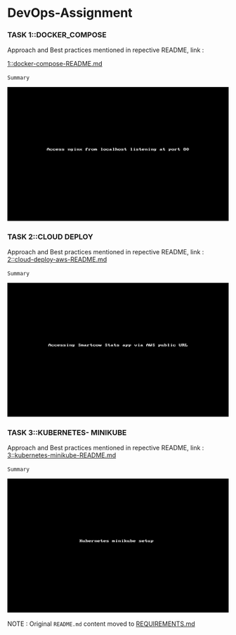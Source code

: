 # **DevOps-Assignment**

### **TASK 1::DOCKER_COMPOSE** 

Approach and Best practices mentioned in repective README, link :

[1::docker-compose-README.md](./1::docker-compose/README.md)

`Summary` 
    
![](./img/1-validate-localhost.gif)


### **TASK 2::CLOUD DEPLOY**

Approach and Best practices mentioned in repective README, link :
[2::cloud-deploy-aws-README.md](./2::cloud-deploy/README.md)

`Summary` 
    
![](./img/2-access-public-url.gif)

### **TASK 3::KUBERNETES- MINIKUBE**

Approach and Best practices mentioned in repective README, link :
[3::kubernetes-minikube-README.md](./3::kubernetes/README.md)

`Summary` 
    
![](./img/3-access-ingress.gif)

NOTE : Original `README.md` content moved to [REQUIREMENTS.md](./REQUIREMENTS.md)